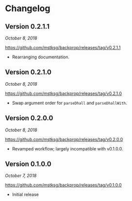 Changelog
=========

Version 0.2.1.1
---------------

*October 8, 2018*

<https://github.com/mstksg/backprop/releases/tag/v0.2.1.1>

*   Rearranging documentation.

Version 0.2.1.0
---------------

*October 8, 2018*

<https://github.com/mstksg/backprop/releases/tag/v0.2.1.0>

*   Swap argument order for `parseDhall` and `parseDhallWith`.

Version 0.2.0.0
---------------

*October 8, 2018*

<https://github.com/mstksg/backprop/releases/tag/v0.2.0.0>

*   Revamped workflow; largely incompatible with v0.1.0.0.

Version 0.1.0.0
---------------

*October 7, 2018*

<https://github.com/mstksg/backprop/releases/tag/v0.1.0.0>

*   Initial release
